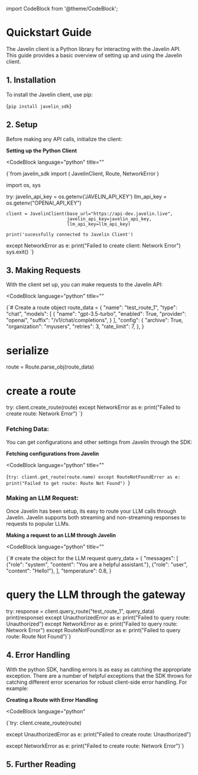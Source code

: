 import CodeBlock from '@theme/CodeBlock';

# Quickstart Guide

The Javelin client is a Python library for interacting with the Javelin API. This guide provides a basic overview of setting up and using the Javelin client.

## 1. Installation

To install the Javelin client, use pip:

<CodeBlock
  language="python"
  title="">
  {`pip install javelin_sdk`}
</CodeBlock>

## 2. Setup

Before making any API calls, initialize the client:

**Setting up the Python Client**

<CodeBlock
language="python"
title=""
>
{`from javelin_sdk import (
    JavelinClient,
    Route,
    NetworkError
)

import os, sys

try:
    javelin_api_key = os.getenv('JAVELIN_API_KEY')
    llm_api_key = os.getenv("OPENAI_API_KEY")

    client = JavelinClient(base_url="https://api-dev.javelin.live",
                           javelin_api_key=javelin_api_key,
                           llm_api_key=llm_api_key)

    print('sucessfully connected to Javelin Client')

except NetworkError as e:
    print("Failed to create client: Network Error")
    sys.exit()
`}
</CodeBlock>

## 3. Making Requests

With the client set up, you can make requests to the Javelin API:

<CodeBlock
language="python"
title=""
>
{`# Create a route object
route_data = {
    "name": "test_route_1",
    "type": "chat",
    "models": [
        {
            "name": "gpt-3.5-turbo",
            "enabled": True,
            "provider": "openai",
            "suffix": "/v1/chat/completions",
        }
    ],
    "config": {
        "archive": True,
        "organization": "myusers",
        "retries": 3,
        "rate_limit": 7,
    },
}

# serialize
route = Route.parse_obj(route_data)

# create a route
try:
    client.create_route(route)
except NetworkError as e:
    print("Failed to create route: Network Error")
`}
</CodeBlock>

### Fetching Data:

You can get configurations and other settings from Javelin through the SDK:

**Fetching configurations from Javelin**

<CodeBlock
language="python"
title=""
>
{`try:
    client.get_route(route.name)
except RouteNotFoundError as e:
    print("Failed to get route: Route Not Found")
`}
</CodeBlock>

### Making an LLM Request:

Once Javelin has been setup, its easy to route your LLM calls through Javelin. Javelin supports both streaming and non-streaming responses to requests to popular LLMs.

**Making a request to an LLM through Javelin**

<CodeBlock
language="python"
title=""
>
{`# create the object for the LLM request
query_data = {
    "messages": [
        {"role": "system", "content": "You are a helpful assistant."},
        {"role": "user", "content": "Hello!"},
    ],
    "temperature": 0.8,
}

# query the LLM through the gateway
try:
    response = client.query_route("test_route_1", query_data)
    print(response)
except UnauthorizedError as e:
    print("Failed to query route: Unauthorized")
except NetworkError as e:
    print("Failed to query route: Network Error")
except RouteNotFoundError as e:
    print("Failed to query route: Route Not Found")`}
</CodeBlock>

## 4. Error Handling

With the python SDK, handling errors is as easy as catching the appropriate exception. There are a number of helpful exceptions that the SDK throws for catching different error scenarios for robust client-side error handling. For example:

**Creating a Route with Error Handling**

<CodeBlock
language="python"
>
{`try:
    client.create_route(route)

except UnauthorizedError as e:
    print("Failed to create route: Unauthorized")

except NetworkError as e:
    print("Failed to create route: Network Error")`}
</CodeBlock>

## 5. Further Reading
